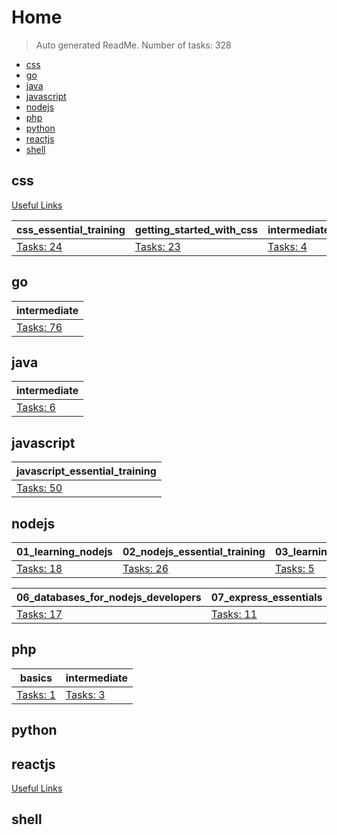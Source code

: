 # Home

> Auto generated ReadMe. Number of tasks: 328

- [css](#css)
- [go](#go)
- [java](#java)
- [javascript](#javascript)
- [nodejs](#nodejs)
- [php](#php)
- [python](#python)
- [reactjs](#reactjs)
- [shell](#shell)

## css

[Useful Links](./home/css/ReadMe_static.md)

| css_essential_training                       | getting_started_with_css                       | intermediate_html_and_css                      |
|----------------------------------------------|------------------------------------------------|------------------------------------------------|
| [Tasks: 24](home/css/css_essential_training) | [Tasks: 23](home/css/getting_started_with_css) | [Tasks: 4](home/css/intermediate_html_and_css) |

## go

| intermediate                      |
|-----------------------------------|
| [Tasks: 76](home/go/intermediate) |

## java

| intermediate                       |
|------------------------------------|
| [Tasks: 6](home/java/intermediate) |

## javascript

| javascript_essential_training                              |
|------------------------------------------------------------|
| [Tasks: 50](home/javascript/javascript_essential_training) |

## nodejs

| 01_learning_nodejs                          | 02_nodejs_essential_training                          | 03_learning_npm_a_package_manager                         | 04_express_essential_training                          | 05_portfolio_using_bootstrap_and_saas                         |
|---------------------------------------------|-------------------------------------------------------|-----------------------------------------------------------|--------------------------------------------------------|---------------------------------------------------------------|
| [Tasks: 18](home/nodejs/01_learning_nodejs) | [Tasks: 26](home/nodejs/02_nodejs_essential_training) | [Tasks: 5](home/nodejs/03_learning_npm_a_package_manager) | [Tasks: 27](home/nodejs/04_express_essential_training) | [Tasks: 8](home/nodejs/05_portfolio_using_bootstrap_and_saas) |

| 06_databases_for_nodejs_developers                          | 07_express_essentials                          | 08_meetup_app                         |
|-------------------------------------------------------------|------------------------------------------------|---------------------------------------|
| [Tasks: 17](home/nodejs/06_databases_for_nodejs_developers) | [Tasks: 11](home/nodejs/07_express_essentials) | [Tasks: 6](home/nodejs/08_meetup_app) |

## php

| basics                      | intermediate                      |
|-----------------------------|-----------------------------------|
| [Tasks: 1](home/php/basics) | [Tasks: 3](home/php/intermediate) |

## python


## reactjs

[Useful Links](./home/reactjs/ReadMe_static.md)


## shell

